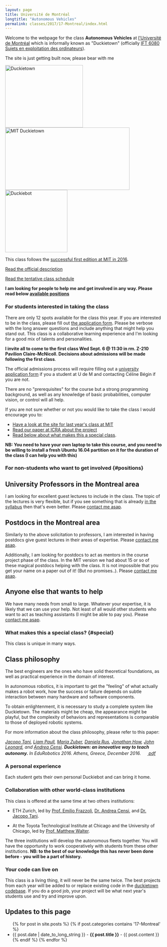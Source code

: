 ```yaml
---
layout: page
title: Université de Montréal
longtitle: "Autonomous Vehicles"
permalink: classes/2017/17-Montreal/index.html
---
```



Welcome to the webpage for the class **Autonomous Vehicles** at [l'Université de Montréal][montreal] which is informally known as "Duckietown" (officially [IFT 6080 Sujets en exploitation des ordinateurs](https://admission.umontreal.ca/cours-et-horaires/cours/IFT-6080/)).

[montreal]: http://www.umontreal.ca/en/

<p class='under-construction'>
The site is just getting built now, please bear with me
</p>

<img src="/media/duckietown-nice.png" alt="Duckietown" style="height: 200px; width: 250px"/><img src="/media/classes/duckietown-mit.jpg" alt="MIT Duckietown" style="height:200px; width: 400px; border: 5px"/><img src="/media/duckiebot-side.png" alt="Duckiebot" style="height: 200px; width: 200px"/>


This class follows the [successful first edition at MIT in 2016](/classes/2016/16-MIT/index.html).

[Read the official description](description/)

[Read the tentative class schedule](schedule/)

**I am looking for people to help me and get involved in any way. Please read below [available positions](#positions)**


### For students interested in taking the class

There are only 12 spots available for the class this year. If you are interested to be in the class, please fill out [the application form][form]. Please be verbose with the long answer questions and include anything that might help you stand out. This class is a collaborative learning experience and I'm looking for a good mix of talents and personalities.

**I invite all to come to the first class Wed Sept. 6 @ 11:30 in rm. Z-210 Pavilion Claire-McNicoll. Decisions about admissions will be made following the first class**.

The official admissions process will require filling out a [university application form](https://admission.umontreal.ca/admission/cycles-superieurs/demande-dadmission/) if you a student at U de M and contacting Céline Bégin if you are not.

[form]: https://goo.gl/forms/Aqh1EY4B2AlENvLr2

There are no "prerequisites" for the course but a strong programming background, as well as any knowledge of basic probabilities, computer vision, or control will all help.

If you are not sure whether or not you would like to take the class I would encourage you to:
* [Have a look at the site for last year's class at MIT](/classes/2016/16-MIT/index.html)
* [Read our paper at ICRA about the project][duckietown-icra]
* [Read below about what makes this a special class](#special).


[duckietown-icra]: http://people.csail.mit.edu/lpaull/publications/Paull_ICRA_2017.pdf

**NB: You need to have your own laptop to take this course, and you need to be willing to install a fresh Ubuntu 16.04 partition on it for the duration of the class (I can help you with this)**

### For non-students who want to get involved {#positions}

## University Professors in the Montreal area

I am looking for excellent guest lectures to include in the class. The topic of the lectures is very flexible, but if you see something that is already [in the syllabus](description) then that's even better. Please [contact me asap][lpaull].

[lpaull]: http://people.csail.mit.edu/lpaull

## Postdocs in the Montreal area

Similarly to the above solicitation to professors, I am interested in having postdocs give guest lectures in their areas of expertise. Please [contact me asap][lpaull].

Additionally, I am looking for postdocs to act as mentors in the course project phase of the class. In the MIT version we had about 15 or so of these magical postdocs helping with the class. It is not impossible that you get your name on a paper out of it! (But no promises..). Please [contact me asap][lpaull].

## Anyone else that wants to help

We have many needs from small to large. Whatever your expertise, it is likely that we can use your help. Not least of all would other students who want to act as teaching assistants (I might be able to pay you). Please [contact me asap][lpaull].

### What makes this a special class? {#special}

This class is unique in many ways.

## Class philosophy

The best engineers are the ones who have solid theoretical foundations,
as well as practical experience in the domain of interest.

In autonomous robotics, it is important to get the "feeling" of what actually
makes a robot work, how the success or failure depends on subtle interaction
between many hardware and software components.

To obtain enlightenment, it is necessary to study a complete system
like Duckietown. The materials might be cheap, the appearance
might be playful, but the complexity of behaviors and representations
is comparable to those of deployed robotic systems.

<!-- Studying, and building from scratch, a complex system like the DuckeibotThe way to do this, is not to study every component in
isolation, but rather creating a complex system. -->

For more information about the class philosophy, please
refer to this paper:

<cite class='pub-ref-desc' id='bib:tani16duckietown'>
    <a href='https://eapsweb.mit.edu/people/jtani'>Jacopo Tani</a>, <a href='http://people.csail.mit.edu/lpaull/'>Liam Paull</a>, <a href='https://eapsweb.mit.edu/people/zuber/'>Maria Zuber</a>, <a href='http://danielarus.csail.mit.edu/'>Daniela Rus</a>, <a href='http://www.mit.edu/~jhow/'>Jonathan How</a>, <a href='https://marinerobotics.mit.edu/'>John Leonard</a>, and
    <a href="https://censi.science">Andrea Censi</a>.
    <strong class="title">Duckietown: an innovative way to teach autonomy.</strong>
    <span class="booktitle">In <em>EduRobotics 2016</em>. Athens, Greece, December 2016.</span>
    <span class="links"><span class="pdf"><a href="http://people.csail.mit.edu/lpaull/publications/Tani_EDU_2016.pdf">
    <img style='border:0; margin-bottom:-6px; width:17px; height: 17px' src='/media/pdf.png'/> pdf</a></span></span>
</cite>


### A personal experience

Each student gets their own personal Duckiebot and can bring it home.


### Collaboration with other world-class institutions

This class is offered at the same time at two others institutions:

- ETH Zurich, led by [Prof. Emilio Frazzoli][frazzoli], [Dr. Andrea Censi][censi], and [Dr. Jacopo Tani][tani].

[frazzoli]: http://www.idsc.ethz.ch/research-frazzoli.html
[censi]: https://censi.science/
[tani]: https://eapsweb.mit.edu/people/jtani

- At the Toyota Technological Institute at Chicago and the University of Chicago, led by [Prof. Matthew Walter][walter].

[walter]: http://ttic.uchicago.edu/~mwalter/

The three institutions will develop the autonomous fleets together. You will have the opportunity to work cooperatively with students from these other institutions. **NB: to the best of our knowledge this has never been done before - you will be a part of history.**


### Your code can live on

This class is a living thing, it will never be the same twice. The best projects from each year will be added to or replace existing code in the [duckietown codebase][software]. If you do a good job, your project will be what next year's students use and try and improve upon.

[software]: https://github.com/duckietown/Software




## Updates to this page

<ul id='news'>
  {% for post in site.posts %}
  {% if post.categories contains '17-Montreal' %}
    <li>
    {{ post.date | date_to_long_string }} -
      <strong>{{ post.title }}</strong> -
      {{ post.content }}
    </li>
  {% endif %}
  {% endfor %}
</ul>

<style>
#news li p { display: inline; }
</style>
